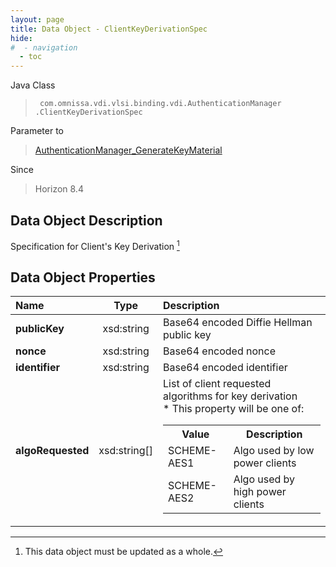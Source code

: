 ```yaml
---
layout: page
title: Data Object - ClientKeyDerivationSpec
hide:
#  - navigation
  - toc
---
```






Java Class
> ` com.omnissa.vdi.vlsi.binding.vdi.AuthenticationManager  .ClientKeyDerivationSpec`

Parameter to
> [AuthenticationManager_GenerateKeyMaterial](vdi.AuthenticationManager.md#generateKeyMaterial)

Since
> Horizon 8.4


## Data Object Description

Specification for Client's Key Derivation
 [^167]



## Data Object Properties

 Name | Type | Description
:---|:---:|:---
**publicKey**|  xsd:string|  Base64 encoded Diffie Hellman public key
**nonce**|  xsd:string|  Base64 encoded nonce
**identifier**|  xsd:string|  Base64 encoded identifier
**algoRequested**|  xsd:string[]|  List of client requested algorithms for key derivation <br>* This property will be one of:<br><table><tr><th>Value</th><th>Description</th></tr><tr><td>SCHEME-AES1</td><td>Algo used by low power clients</td></tr><tr><td>SCHEME-AES2</td><td>Algo used by high power clients</td></tr></table>




 


[^167]: This data object must be updated as a whole.